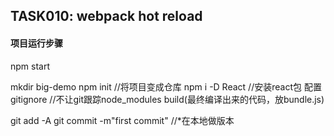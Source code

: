 ## TASK010: webpack hot reload


#### 项目运行步骤

 npm start




mkdir big-demo
npm init            //将项目变成仓库
npm i -D React     //安装react包
配置gitignore      //不让git跟踪node_modules build(最终编译出来的代码，放bundle.js)

git add -A
git commit -m"first commit"  //*在本地做版本  
